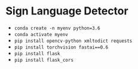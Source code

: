# Sign Language Detector

-   `conda create -n myenv python=3.6`
-   `conda activate myenv`
-   `pip install opencv-python xmltodict requests`
-   `pip install torchvision fastai==0.6`
-   `pip install flask`
-   `pip install flask_cors`
